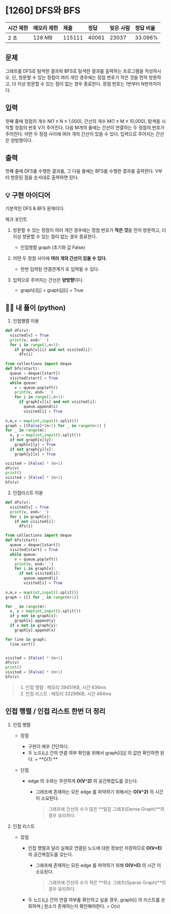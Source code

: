 # [1260] DFS와 BFS

| 시간 제한 | 메모리 제한 | 제출   | 정답  | 맞은 사람 | 정답 비율 |
| :-------- | :---------- | :----- | :---- | :-------- | :-------- |
| 2 초      | 128 MB      | 115111 | 40061 | 23037     | 33.096%   |

## 문제

그래프를 DFS로 탐색한 결과와 BFS로 탐색한 결과를 출력하는 프로그램을 작성하시오. 단, 방문할 수 있는 정점이 여러 개인 경우에는 정점 번호가 작은 것을 먼저 방문하고, 더 이상 방문할 수 있는 점이 없는 경우 종료한다. 정점 번호는 1번부터 N번까지이다.

## 입력

첫째 줄에 정점의 개수 N(1 ≤ N ≤ 1,000), 간선의 개수 M(1 ≤ M ≤ 10,000), 탐색을 시작할 정점의 번호 V가 주어진다. 다음 M개의 줄에는 간선이 연결하는 두 정점의 번호가 주어진다. 어떤 두 정점 사이에 여러 개의 간선이 있을 수 있다. 입력으로 주어지는 간선은 양방향이다.

## 출력

첫째 줄에 DFS를 수행한 결과를, 그 다음 줄에는 BFS를 수행한 결과를 출력한다. V부터 방문된 점을 순서대로 출력하면 된다.



## 💡 구현 아이디어

기본적인 DFS & BFS 문제이다. 

체크 포인트

1. 방문할 수 있는 정점이 여러 개인 경우에는 정점 번호가 **작은 것**을 먼저 방문하고, 더 이상 방문할 수 있는 점이 없는 경우 종료한다.

   - 인접행렬 graph (초기화 값 False)

2. 어떤 두 정점 사이에 **여러 개의 간선이 있을 수 있다.** 

   - 한번 입력된 연결관계가 또 입력될 수 있다. 

3. 입력으로 주어지는 간선은 **양방향**이다.

   - graph\[i][j] = graph\[j][i] = True

   



## 🙆‍♀️ 내 풀이 (python)

1. 인접행렬 이용

```python
def dfs(v):
  visited[v] = True
  print(v, end=' ')
  for i in range(1,n+1):
    if graph[v][i] and not visited[i]:
      dfs(i)
    
from collections import deque
def bfs(start):
  queue = deque([start])
  visited[start] = True
  while queue:
    v = queue.popleft()
    print(v, end=' ')
    for i in range(1,n+1):
      if graph[v][i] and not visited[i]:
        queue.append(i)
        visited[i] = True
    
n,m,v = map(int,input().split())
graph = [[False]*(n+1) for _ in range(n+1) ]
for _ in range(m):
  x, y = map(int,input().split())
  if not graph[x][y]:
    graph[x][y] = True
  if not graph[y][x]:
    graph[y][x] = True

visited = [False] * (n+1)
dfs(v)
print()
visited = [False] * (n+1)
bfs(v)
```



2. 인접리스트 이용

```python
def dfs(v):
  visited[v] = True
  print(v, end=' ')
  for i in graph[v]:
    if not visited[i]:
      dfs(i)

from collections import deque
def bfs(start):
  queue = deque([start])
  visited[start] = True
  while queue:
    v = queue.popleft()
    print(v, end=' ')
    for i in graph[v]:
      if not visited[i]:
        queue.append(i)
        visited[i] = True
    
n,m,v = map(int,input().split())
graph = [[] for _ in range(n+1)]

for _ in range(m):
  x, y = map(int,input().split())
  if y not in graph[x]:
    graph[x].append(y)
  if x not in graph[y]:
    graph[y].append(x)

for line in graph:
  line.sort()


visited = [False] * (n+1)
dfs(v)
print()
visited = [False] * (n+1)
bfs(v)

```

> 1. 인접 행렬 : 메모리 39451KB, 시간 636ms
> 2. 인접 리스트 : 메모리 33296KB, 시간 484ms



## 인접 행렬 / 인접 리스트 한번 더 정리

1. 인접 행렬 

   - 장점

     - 구현이 매우 간단하다.
     - 두 노드(i,j) 간의 연결 여부 확인을 위해서 graph\[i][j] 의 값만 확인하면 된다. = **O(1) **

   - 단점

     - edge 의 수와는 무관하게 **O(V^2)** 의 공간복잡도를 갖는다. 

       - 그래프에 존재하는 모든 edge 를 파악하기 위해서는 **O(V^2)** 의 시간 이 소요된다.

         > 그래프에 간선의 수가 많은 **밀집 그래프(Dense Graph)**의 경우 유리하다.

   

2. 인접 리스트

   - 장점

     - 인접 행렬과 달리 실제로 연결된 노드에 대한 정보만 저장하므로 **O(V+E)** 의 공간복잡도를 갖는다.

       - 그래프에 존재하는 모든 edge 를 파악하기 위해 **O(V+E)** 의 시간 이 소요된다.

         > 그래프에 간선의 수가 적은 **희소 그래프(Sparse Graph)**의 경우 유리하다.

     - 두 노드(i,j) 간의 연결 여부를 확인하고 싶을 경우, graph[i] 의 리스트를 순회하며 j 원소가 존재하는지 확인해야한다. = O(v)

